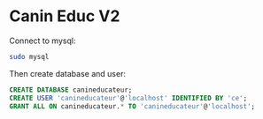 # Canin Educ V2

Connect to mysql:
```sh
sudo mysql
```

Then create database and user:
```sql
CREATE DATABASE canineducateur;
CREATE USER 'canineducateur'@'localhost' IDENTIFIED BY 'ce';
GRANT ALL ON canineducateur.* TO 'canineducateur'@'localhost';
```
